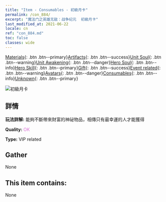```yaml
---
title: "Item - Consumables - 初級月卡"
permalink: /con_884/
excerpt: "魔法门之英雄无敌：战争纪元  初級月卡"
last_modified_at: 2021-06-22
locale: cn
ref: "con_884.md"
toc: false
classes: wide
---
```

 [Materials](/ItemsCN/){: .btn .btn--primary}[Artifacts](/ItemsCN/Artifacts/){: .btn .btn--success}[Unit Soul](/ItemsCN/UnitSoul/){: .btn .btn--warning}[Unit Awakening](/ItemsCN/UnitAwakening/){: .btn .btn--danger}[Hero Soul](/ItemsCN/HeroSoul/){: .btn .btn--info}[Hero Skill](/ItemsCN/HeroSkill/){: .btn .btn--primary}[Gift](/ItemsCN/Gift/){: .btn .btn--success}[Event related](/ItemsCN/Events/){: .btn .btn--warning}[Avatars](/ItemsCN/Avatars/){: .btn .btn--danger}[Consumables](/ItemsCN/Consumables/){: .btn .btn--info}[Unknown](/ItemsCN/Unknown/){: .btn .btn--primary}

 ![初級月卡](/images/t/i_month.png)

## 詳情
 **玩法詳解:** 能夠不斷帶來財富的神祕物品，相傳只有最幸運的人才能獲得

 **Quality:** <span style="color: #DA70D6">OK</span>

 **Type:** VIP related

## Gather

  None

## This item contains:

  None

